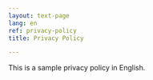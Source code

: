 ```yaml
---
layout: text-page
lang: en
ref: privacy-policy
title: Privacy Policy

---
```

This is a sample privacy policy in English.